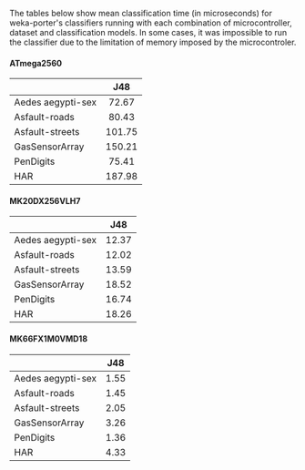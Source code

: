 The tables below show mean classification time (in microseconds) for weka-porter's classifiers running with each combination of microcontroller, dataset and classification models. In some cases, it was impossible to run the classifier due to the limitation of memory imposed by the microcontroler.

#### ATmega2560
|                   |   J48  |
|-------------------|:------:|
| Aedes aegypti-sex |  72.67 |
| Asfault-roads     |  80.43 |
| Asfault-streets   | 101.75 |
| GasSensorArray    | 150.21 |
| PenDigits         |  75.41 |
| HAR               | 187.98 |


#### MK20DX256VLH7
|                   |  J48  |
|-------------------|:-----:|
| Aedes aegypti-sex | 12.37 |
| Asfault-roads     | 12.02 |
| Asfault-streets   | 13.59 |
| GasSensorArray    | 18.52 |
| PenDigits         | 16.74 |
| HAR               | 18.26 |


#### MK66FX1M0VMD18
|                   |  J48 |
|-------------------|:----:|
| Aedes aegypti-sex | 1.55 |
| Asfault-roads     | 1.45 |
| Asfault-streets   | 2.05 |
| GasSensorArray    | 3.26 |
| PenDigits         | 1.36 |
| HAR               | 4.33 |
